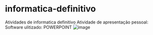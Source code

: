 # informatica-definitivo
Atividades de informatica definitivo
  Atividade de apresentação pessoal: Software ulitizado: POWERPOINT
  ![image](https://github.com/user-attachments/assets/d6718026-32dd-45a2-8619-136634c0b7cc)

